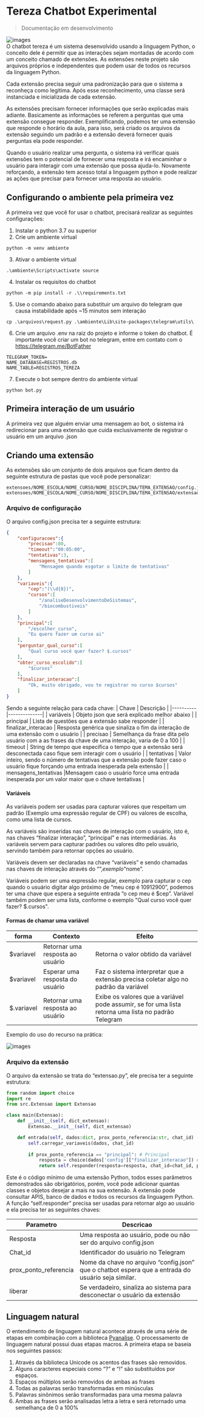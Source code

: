 # Tereza Chatbot Experimental   
> Documentação em desenvolvimento   

![images](images/interacao.png)   
O chatbot tereza é um sistema desenvolvido usando a linguagem Python, o conceito dele é permitir que as interações sejam montadas de acordo com um conceito chamado de extensões. As extensões neste projeto são arquivos próprios e independentes que podem usar de todos os recursos da linguagem Python.

Cada extensão precisa seguir uma padronização para que o sistema a reconheça como legitima. Após esse reconhecimento, uma classe será instanciada e inicializada de cada extensão.

As extensões precisam fornecer informações que serão explicadas mais adiante. Basicamente as informações se referem a perguntas que uma extensão consegue responder. Exemplificando, podemos ter uma extensão que responde o horário da aula, para isso, será criado os arquivos da extensão seguindo um padrão e a extensão deverá fornecer quais perguntas ela pode responder.

Quando o usuário realizar uma pergunta, o sistema irá verificar quais extensões tem o potencial de fornecer uma resposta e irá encaminhar o usuário para interagir com uma extensão que possa ajuda-lo. Novamente reforçando, a extensão tem acesso total a linguagem python e pode realizar as ações que precisar para fornecer uma resposta ao usuário.

## Configurando o ambiente pela primeira vez

A primeira vez que você for usar o chatbot, precisará realizar as seguintes configurações:

1. Instalar o python 3.7 ou superior
2. Crie um ambiente virtual
```shell
python -m venv ambiente
```   
3. Ativar o ambiente virtual
```shell
.\ambiente\Scripts\activate source
```    
4. Instalar os requisitos do chatbot
```shell
python -m pip install -r .\\requirements.txt
```     
5. Use o comando abaixo para substituir um arquivo do telegram que causa instabilidade após ~15 minutos sem interação
```shell
cp .\arquivos\request.py .\ambiente\Lib\site-packages\telegram\utils\
```
6. Crie um arquivo .env na raiz do projeto e informe o token do chatbot. É importante você criar um bot no telegram, entre em contato com o https://telegram.me/BotFather
```env
TELEGRAM_TOKEN=
NAME_DATABASE=REGISTROS.db
NAME_TABLE=REGISTROS_TEREZA
```
7. Execute o bot sempre dentro do ambiente virtual

```sheel
python bot.py
```

## Primeira interação de um usuário
A primeira vez que alguém enviar uma mensagem ao bot, o sistema irá redirecionar para uma extensão que cuida exclusivamente de registrar o usuário em um arquivo .json


## Criando uma extensão
As extensões são um conjunto de dois arquivos que ficam dentro da seguinte estrutura de pastas que você pode personalizar:
```text
extensoes/NOME_ESCOLA/NOME_CURSO/NOME_DISCIPLINA/TEMA_EXTENSAO/config.json
extensoes/NOME_ESCOLA/NOME_CURSO/NOME_DISCIPLINA/TEMA_EXTENSAO/extensao.py

```
### Arquivo de configuração
O arquivo config.json precisa ter a seguinte estrutura:
```json
{
    "configuracoes":{
        "precisao":80,
        "timeout":"00:05:00",
        "tentativas":3,
        "mensagens_tentativas":[
            "Mensagem quando esgotar o limite de tentativas"
        ]
    },
    "variaveis":{
        "cep":"(\\d{8})",
        "cursos":[
            "/analiseDesenvolvimentoDeSistemas",
            "/biocombustiveis"
        ]
    },
    "principal":[
        "/escolher_curso",
        "Eu quero fazer um curso ai"
    ],
    "perguntar_qual_curso":[
        "Qual curso você quer fazer? $.cursos"
    ],
    "obter_curso_escolido":[
        "$cursos"
    ],
    "finalizar_interacao":[
        "Ok, muito obrigado, vou te registrar no curso $cursos"
    ]
}
```

Sendo a seguinte relação para cada chave:
| Chave | Descrição |
|----------|--------------|
| variáveis | Objeto json que será explicado melhor abaixo |
| principal | Lista de questões que a extensão sabe responder |
| finalizar_interacao | Resposta genérica que sinaliza o fim da interação de uma extensão com o usuário |
| precisao | Semelhança da frase dita pelo usuário com a as frases da chave de uma interação, varia de 0 a 100 |
| timeout | String de tempo que especifica o tempo que a extensão será desconectada caso fique sem interagir com o usuário |
| tentativas | Valor inteiro, sendo o número de tentativas que a extensão pode fazer caso o usuário fique forçando uma entrada inesperada pela extensão |
| mensagens_tentativas |Mensagem caso o usuário force uma entrada inesperada por um valor maior que o chave tentativas |

#### Variáveis

As variáveis podem ser usadas para capturar valores que respeitam um padrão (Exemplo uma expressão regular de CPF) ou valores de escolha, como uma lista de cursos.

As variáveis são inseridas nas chaves de interação com o usuário, isto é, nas chaves “finalizar interação”, “principal” e nas intermediárias. As variáveis servem para capturar padrões ou valores dito pelo usuário, servindo também para retornar opções ao usuário.

Variáveis devem ser declaradas na chave “variáveis” e sendo chamadas nas chaves de interação através do “$”, exemplo “$nome”.

Variáveis podem ser uma expressão regular, exemplo para capturar o cep quando o usuário digitar algo próximo de “meu cep é 10912900”, podemos ter uma chave que espera a seguinte entrada “o cep meu é $cep”. Variável também podem ser uma lista, conforme o exemplo "Qual curso você quer fazer? $.cursos".


#### Formas de chamar uma variável

| forma | Contexto | Efeito |
|---------|---------|---------|
| $variavel | Retornar uma resposta ao usuário | Retorna o valor obtido da variável |
| $variavel | Esperar uma resposta do usuário | Faz o sistema interpretar que a extensão precisa coletar algo no padrão da variável |
| $.variavel | Retornar uma resposta ao usuário | Exibe os valores que a variável pode assumir, se for uma lista retorna uma lista no padrão Telegram |

Exemplo do uso do recurso na prática:  

![images](images/interacao2.png)   

### Arquivo da extensão 
O arquivo da extensão se trata do “extensao.py”, ele precisa ter a seguinte estrutura:
```python
from random import choice
import re
from src.Extensao import Extensao

class main(Extensao):
    def __init__(self, dict_extensao):
        Extensao.__init__(self, dict_extensao)

    def entrada(self, dados:dict, prox_ponto_referencia:str, chat_id) -> dict:
        self.carregar_variaveis(dados, chat_id)
    
        if prox_ponto_referencia == "principal": # Principal
            resposta = choice(dados['config']["finalizar_interacao"]) # Pergunta
            return self.responder(resposta=resposta, chat_id=chat_id, prox_ponto_referencia="", liberar=True) # Esperar Resposta
```
Este é o código mínimo de uma extensão Python, todos esses parâmetros demonstrados são obrigatórios, porém, você pode adicionar quantas classes e objetos desejar a mais na sua extensão. A extensão pode consultar APIS, banco de dados e todos os recursos da linguagem Python.
A função “self.responder” precisa ser usadas para retornar algo ao usuário e ela precisa ter as seguintes chaves:

| Parametro | Descricao |
|-------|---------|
| Resposta | Uma resposta ao usuário, pode ou não ser do arquivo config.json |
| Chat_id | Identificador do usuário no Telegram |
| prox_ponto_referencia | Nome da chave no arquivo “config.json” que o chatbot espera que a entrada do usuário seja similar. |
| liberar | Se verdadeiro, sinaliza ao sistema para desconectar o usuário da extensão |


## Linguagem natural
O entendimento de linguagem natural acontece através de uma série de etapas em combinação com a biblioteca [Pyanalise]( https://github.com/gabrielogregorio/Pyanalise). O processamento de linguagem natural possui duas etapas macros. A primeira etapa se baseia nos seguintes passos:
1. Através da biblioteca Unicode os acentos das frases são removidos.
2. Alguns caracteres especiais como “?” e “!” são substituídos por espaços.
3. Espaços múltiplos serão removidos de ambas as frases
4. Todas as palavras serão transformadas em minúsculas
5. Palavras sinônimos serão transformadas para uma mesma palavra
6. Ambas as frases serão analisadas letra a letra e será retornado uma semelhança de 0 a 100%

